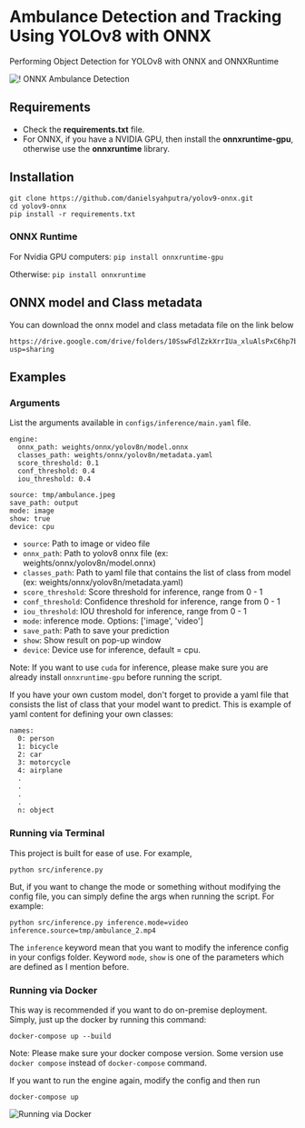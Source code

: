 # Ambulance Detection and Tracking Using YOLOv8 with ONNX

Performing Object Detection for YOLOv8 with ONNX and ONNXRuntime

![! ONNX Ambulance Detection](https://github.com/danielsyahputra/yolov8-onnx/blob/master/output/ambulance.jpeg)

## Requirements

 * Check the **requirements.txt** file.
 * For ONNX, if you have a NVIDIA GPU, then install the **onnxruntime-gpu**, otherwise use the **onnxruntime** library.

## Installation

```shell
git clone https://github.com/danielsyahputra/yolov9-onnx.git
cd yolov9-onnx
pip install -r requirements.txt
```
### ONNX Runtime
For Nvidia GPU computers:
`pip install onnxruntime-gpu`

Otherwise:
`pip install onnxruntime`

## ONNX model and Class metadata

You can download the onnx model and class metadata file on the link below

```
https://drive.google.com/drive/folders/10SswFdlZzkXrrIUa_xluAlsPxC6hp7bv?usp=sharing
```

## Examples

### Arguments
List  the arguments available in `configs/inference/main.yaml` file.

```
engine:
  onnx_path: weights/onnx/yolov8n/model.onnx
  classes_path: weights/onnx/yolov8n/metadata.yaml
  score_threshold: 0.1
  conf_threshold: 0.4
  iou_threshold: 0.4

source: tmp/ambulance.jpeg
save_path: output
mode: image
show: true
device: cpu
```

- `source`: Path to image or video file
- `onnx_path`: Path to yolov8 onnx file (ex: weights/onnx/yolov8n/model.onnx)
- `classes_path`: Path to yaml file that contains the list of class from model (ex: weights/onnx/yolov8n/metadata.yaml)
- `score_threshold`: Score threshold for inference, range from 0 - 1
- `conf_threshold`: Confidence threshold for inference, range from 0 - 1
- `iou_threshold`: IOU threshold for inference, range from 0 - 1
- `mode`: inference mode. Options: ['image', 'video']
- `save_path`: Path to save your prediction
- `show`: Show result on pop-up window
- `device`: Device use for inference, default = cpu.

Note: If you want to use `cuda` for inference, please make sure you are already install `onnxruntime-gpu` before running the script.

If you have your own custom model, don't forget to provide a yaml file that consists the list of class that your model want to predict. This is example of yaml content for defining your own classes:

```
names:
  0: person
  1: bicycle
  2: car
  3: motorcycle
  4: airplane
  .
  .
  .
  .
  n: object
```

### Running via Terminal

This project is built for ease of use. For example, 

```
python src/inference.py
```

But, if you want to change the mode or something without modifying the config file, you can simply define the args when running the script. For example:

```
python src/inference.py inference.mode=video inference.source=tmp/ambulance_2.mp4
```

The `inference` keyword mean that you want to modify the inference config in your configs folder. Keyword `mode`, `show` is one of the parameters which are defined as I mention before.

### Running via Docker

This way is recommended if you want to do on-premise deployment. Simply, just up the docker by running this command:

```
docker-compose up --build
```

Note: Please make sure your docker compose version. Some version use `docker compose` instead of `docker-compose` command.

If you want to run the engine again, modify the config and then run 

```
docker-compose up
```

![Running via Docker](https://github.com/danielsyahputra/yolov8-onnx/blob/master/assets/docker.png)